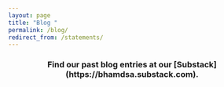 ```yaml
---
layout: page
title: "Blog "
permalink: /blog/
redirect_from: /statements/
---
```


<div id="substack-feed-embed"></div>


<script>
  window.SubstackFeedWidget = {
    substackUrl: "bhamdsa.substack.com",
    posts: 11,
    hidden: ["author"]
  };
</script>
<script src="https://substackapi.com/embeds/feed.js" async></script>


<div style="text-align:center"><h3>Find our past blog entries at our [Substack](https://bhamdsa.substack.com).</h3></div>